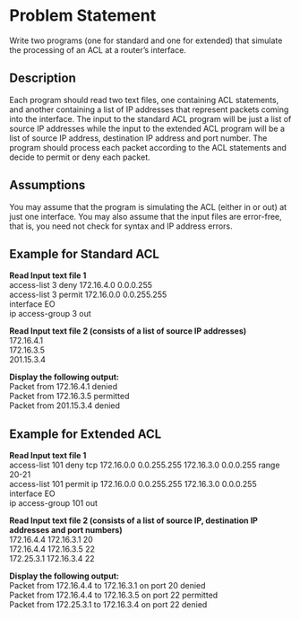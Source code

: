 # Problem Statement
Write two programs (one for standard and one for extended) that simulate the processing of an ACL at a router’s interface.

## Description
Each program should read two text files, one containing ACL statements, and another containing a list of IP addresses that represent packets coming into the interface. The input to the standard ACL program will be just a list of source IP addresses while the input to the extended ACL program will be a list of source IP address, destination IP address and port number. The program should process each packet according to the ACL statements and decide to permit or deny each packet.

## Assumptions
You may assume that the program is simulating the ACL (either in or out) at just one interface. You may also assume that the input files are error-free, that is, you need not check for syntax and IP address errors.

## Example for Standard ACL
**Read Input text file 1**  
access-list 3 deny 172.16.4.0 0.0.0.255  
access-list 3 permit 172.16.0.0 0.0.255.255  
interface EO  
ip access-group 3 out  

**Read Input text file 2 (consists of a list of source IP addresses)**  
172.16.4.1  
172.16.3.5  
201.15.3.4  

**Display the following output:**  
Packet from 172.16.4.1 denied  
Packet from 172.16.3.5 permitted  
Packet from 201.15.3.4 denied  

## Example for Extended ACL
**Read Input text file 1**  
access-list 101 deny tcp 172.16.0.0 0.0.255.255 172.16.3.0 0.0.0.255 range 20-21  
access-list 101 permit ip 172.16.0.0 0.0.255.255 172.16.3.0 0.0.0.255  
interface EO  
ip access-group 101 out  

**Read Input text file 2 (consists of a list of source IP, destination IP addresses and port numbers)**  
172.16.4.4 172.16.3.1 20  
172.16.4.4 172.16.3.5 22  
172.25.3.1 172.16.3.4 22  

**Display the following output:**  
Packet from 172.16.4.4 to 172.16.3.1 on port 20 denied  
Packet from 172.16.4.4 to 172.16.3.5 on port 22 permitted  
Packet from 172.25.3.1 to 172.16.3.4 on port 22 denied  





